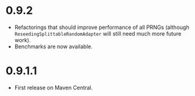 # 0.9.2
* Refactorings that should improve performance of all PRNGs (although
  `ReseedingSplittableRandomAdapter` will still need much more future work).
* Benchmarks are now available.

# 0.9.1.1
* First release on Maven Central.

